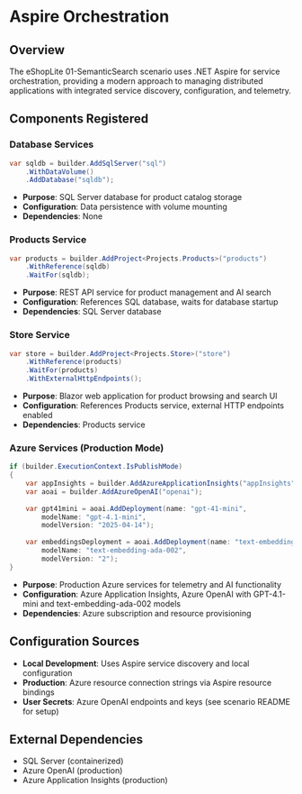# Aspire Orchestration

## Overview
The eShopLite 01-SemanticSearch scenario uses .NET Aspire for service orchestration, providing a modern approach to managing distributed applications with integrated service discovery, configuration, and telemetry.

## Components Registered

### Database Services
```csharp
var sqldb = builder.AddSqlServer("sql")
    .WithDataVolume()
    .AddDatabase("sqldb");
```
- **Purpose**: SQL Server database for product catalog storage
- **Configuration**: Data persistence with volume mounting
- **Dependencies**: None

### Products Service
```csharp
var products = builder.AddProject<Projects.Products>("products")
    .WithReference(sqldb)
    .WaitFor(sqldb);
```
- **Purpose**: REST API service for product management and AI search
- **Configuration**: References SQL database, waits for database startup
- **Dependencies**: SQL Server database

### Store Service  
```csharp
var store = builder.AddProject<Projects.Store>("store")
    .WithReference(products)
    .WaitFor(products)
    .WithExternalHttpEndpoints();
```
- **Purpose**: Blazor web application for product browsing and search UI
- **Configuration**: References Products service, external HTTP endpoints enabled
- **Dependencies**: Products service

### Azure Services (Production Mode)
```csharp
if (builder.ExecutionContext.IsPublishMode)
{
    var appInsights = builder.AddAzureApplicationInsights("appInsights");
    var aoai = builder.AddAzureOpenAI("openai");
    
    var gpt41mini = aoai.AddDeployment(name: "gpt-41-mini",
        modelName: "gpt-4.1-mini", 
        modelVersion: "2025-04-14");
        
    var embeddingsDeployment = aoai.AddDeployment(name: "text-embedding-ada-002",
        modelName: "text-embedding-ada-002",
        modelVersion: "2");
}
```
- **Purpose**: Production Azure services for telemetry and AI functionality
- **Configuration**: Azure Application Insights, Azure OpenAI with GPT-4.1-mini and text-embedding-ada-002 models
- **Dependencies**: Azure subscription and resource provisioning

## Configuration Sources
- **Local Development**: Uses Aspire service discovery and local configuration
- **Production**: Azure resource connection strings via Aspire resource bindings
- **User Secrets**: Azure OpenAI endpoints and keys (see scenario README for setup)

## External Dependencies
- SQL Server (containerized)
- Azure OpenAI (production)
- Azure Application Insights (production)